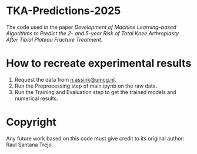 # TKA-Predictions-2025
The code used in the paper _Development of Machine Learning–based Algorithms to Predict the 2- and 5-year Risk of Total Knee Arthroplasty After Tibial Plateau Fracture Treatment_.

# How to recreate experimental results
1. Request the data from n.assink@umcg.nl.
2. Run the Preprocessing step of main.ipynb on the raw data.
3. Run the Training and Evaluation step to get the trained models and numerical results.

# Copyright
Any future work based on this code must give credit to its original author: Raul Santana Trejo. 
